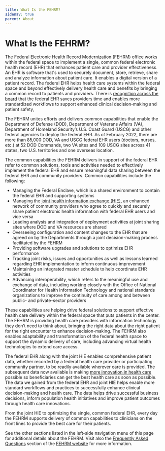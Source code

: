 ```yaml
---
title: What Is the FEHRM?
sidenav: true
parent: About
---
```

# What Is the FEHRM?

The Federal Electronic Health Record Modernization (FEHRM) office works within the federal space to implement a single, common federal electronic health record (EHR) that enhances patient care and provider effectiveness. An EHR is software that's used to securely document, store, retrieve, share and analyze information about patient care. It enables a digital version of a patient record. The federal EHR helps health care systems within the federal space and beyond effectively delivery health care and benefits by bringing a common record to patients and providers. There is [recognition across the board](/success-stories) that the federal EHR saves providers time and enables more standardized workflows to support enhanced clinical decision-making and patient safety,

The FEHRM unites efforts and delivers common capabilities that enable the Department of Defense (DOD), Department of Veterans Affairs (VA), Department of Homeland Security’s U.S. Coast Guard (USCG) and other federal agencies to deploy the federal EHR. As of February 2022, there are more than 85,000 DOD, VA and USCG federal EHR users (doctors, nurses, etc.) at 52 DOD Commands, two VA sites and 109 USCG sites across 41 states, two U.S. territories and one overseas location.

The common capabilities the FEHRM delivers in support of the federal EHR refer to common solutions, tools and activities needed to effectively implement the federal EHR and ensure meaningful data sharing between the federal EHR and community providers. Common capabilities include the following:

* Managing the Federal Enclave, which is a shared environment to contain the federal EHR and supporting systems
* Managing the [joint health information exchange (HIE)](/learn-about-the-joint-hie), an enhanced network of community providers who agree to quickly and securely share patient electronic health information with federal EHR users and vice versa
* Leading analysis and integration of deployment activities at joint sharing sites where DOD and VA resources are shared
* Overseeing configuration and content changes to the EHR that are agreed on by the Departments through a joint decision-making process facilitated by the FEHRM
* Providing software upgrades and solutions to optimize EHR performance
* Tracking joint risks, issues and opportunities as well as lessons learned regarding EHR implementation to inform continuous improvement
* Maintaining an integrated master schedule to help coordinate EHR activities
* Advancing interoperability, which refers to the meaningful use and exchange of data, including working closely with the Office of National Coordinator for Health Information Technology and national standards organizations to improve the continuity of care among and between public- and private-sector providers

These capabilities are helping drive federal solutions to support effective health care delivery within the federal space that puts patients in the center. The FEHRM is providing health care providers with information technology they don’t need to think about, bringing the right data about the right patient for the right encounter to enhance decision-making. The FEHRM also enables adaptability and transformation of the federal health space to support the dynamic delivery of care, including advancing virtual health technologies to extend care access.

The federal EHR along with the joint HIE enables comprehensive patient data, whether recorded by a federal health care provider or participating community partner, to be readily available wherever care is provided. The subsequent data now available is making [more innovation in health care](/success-stories) possible so beneficiaries can get the best health care as soon as possible. The data we gained from the federal EHR and joint HIE helps enable more standard workflows and practices to successfully enhance clinical decision-making and health care. The data helps drive successful business decisions, inform population health initiatives and improve patient outcomes through health care innovations.

From the joint HIE to optimizing the single, common federal EHR, every day the FEHRM supports delivery of common capabilities to clinicians on the front lines to provide the best care for their patients.

See the other sections listed in the left-side navigation menu of this page for additional details about the FEHRM. Visit also the [Frequently Asked Questions](/faq) section of the [FEHRM website](/) for more information.